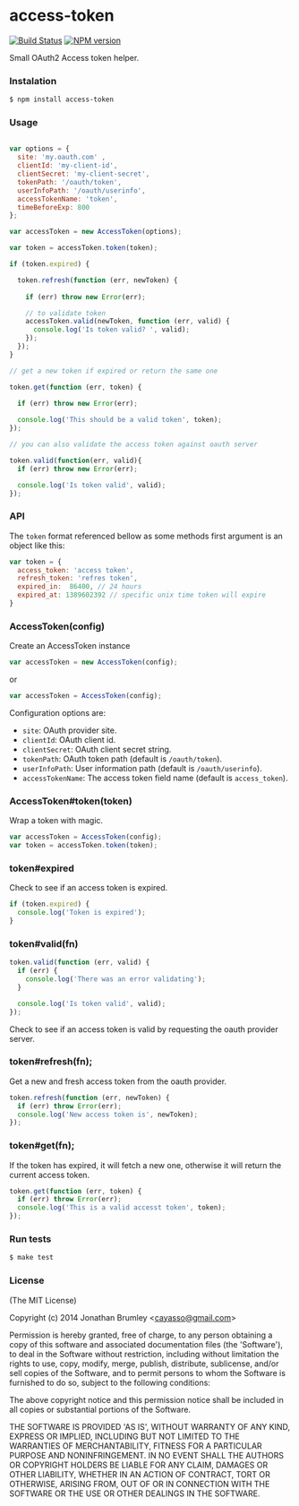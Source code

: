# access-token

[![Build Status](https://travis-ci.org/cayasso/access-token.png?branch=master)](https://travis-ci.org/cayasso/access-token)
[![NPM version](https://badge.fury.io/js/access-token.png)](http://badge.fury.io/js/access-token)

Small OAuth2 Access token helper.

### Instalation

```bash
$ npm install access-token
```

### Usage

```javascript

var options = {
  site: 'my.oauth.com' ,
  clientId: 'my-client-id',
  clientSecret: 'my-client-secret',
  tokenPath: '/oauth/token',
  userInfoPath: '/oauth/userinfo',
  accessTokenName: 'token',
  timeBeforeExp: 800
};

var accessToken = new AccessToken(options);

var token = accessToken.token(token);

if (token.expired) {

  token.refresh(function (err, newToken) {
    
    if (err) throw new Error(err);

    // to validate token
    accessToken.valid(newToken, function (err, valid) {
      console.log('Is token valid? ', valid);
    });
  });
}

// get a new token if expired or return the same one

token.get(function (err, token) {
  
  if (err) throw new Error(err);

  console.log('This should be a valid token', token);
});

// you can also validate the access token against oauth server

token.valid(function(err, valid){
  if (err) throw new Error(err);

  console.log('Is token valid', valid);
});

```

### API

The `token` format referenced bellow as some methods first argument is an object like this:

```javascript
var token = {
  access_token: 'access token',
  refresh_token: 'refres token',
  expired_in:  86400, // 24 hours
  expired_at: 1389602392 // specific unix time token will expire
}
```

### AccessToken(config)

Create an AccessToken instance 

```javascript
var accessToken = new AccessToken(config);
```

or 

```javascript
var accessToken = AccessToken(config);
```

Configuration options are:

* `site`: OAuth provider site.
* `clientId`: OAuth client id.
* `clientSecret`: OAuth client secret string.
* `tokenPath`: OAuth token path (default is `/oauth/token`).
* `userInfoPath`: User information path (default is `/oauth/userinfo`).
* `accessTokenName`: The access token field name (default is `access_token`).

### AccessToken#token(token)

Wrap a token with magic.

```javascript
var accessToken = AccessToken(config);
var token = accessToken.token(token);
```

### token#expired

Check to see if an access token is expired.

```javascript
if (token.expired) {
  console.log('Token is expired');
}
```

### token#valid(fn)

```javascript
token.valid(function (err, valid) {
  if (err) {
    console.log('There was an error validating');
  }

  console.log('Is token valid', valid);
});
```

Check to see if an access token is valid by requesting the oauth provider server.

### token#refresh(fn);

Get a new and fresh access token from the oauth provider.

```javascript
token.refresh(function (err, newToken) {
  if (err) throw Error(err);
  console.log('New access token is', newToken);
});
```

### token#get(fn);

If the token has expired, it will fetch a new one, otherwise it will return the current access token. 

```javascript
token.get(function (err, token) {
  if (err) throw Error(err);
  console.log('This is a valid accesst token', token);
});
```

### Run tests

``` bash
$ make test
```

### License

(The MIT License)

Copyright (c) 2014 Jonathan Brumley &lt;cayasso@gmail.com&gt;

Permission is hereby granted, free of charge, to any person obtaining
a copy of this software and associated documentation files (the
'Software'), to deal in the Software without restriction, including
without limitation the rights to use, copy, modify, merge, publish,
distribute, sublicense, and/or sell copies of the Software, and to
permit persons to whom the Software is furnished to do so, subject to
the following conditions:

The above copyright notice and this permission notice shall be
included in all copies or substantial portions of the Software.

THE SOFTWARE IS PROVIDED 'AS IS', WITHOUT WARRANTY OF ANY KIND,
EXPRESS OR IMPLIED, INCLUDING BUT NOT LIMITED TO THE WARRANTIES OF
MERCHANTABILITY, FITNESS FOR A PARTICULAR PURPOSE AND NONINFRINGEMENT.
IN NO EVENT SHALL THE AUTHORS OR COPYRIGHT HOLDERS BE LIABLE FOR ANY
CLAIM, DAMAGES OR OTHER LIABILITY, WHETHER IN AN ACTION OF CONTRACT,
TORT OR OTHERWISE, ARISING FROM, OUT OF OR IN CONNECTION WITH THE
SOFTWARE OR THE USE OR OTHER DEALINGS IN THE SOFTWARE.
